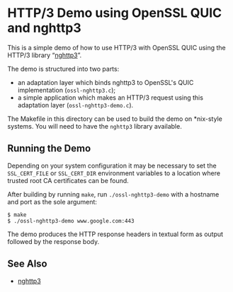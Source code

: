 HTTP/3 Demo using OpenSSL QUIC and nghttp3
==========================================

This is a simple demo of how to use HTTP/3 with OpenSSL QUIC using the HTTP/3
library “[nghttp3](https://github.com/ngtcp2/nghttp3)”.

The demo is structured into two parts:

- an adaptation layer which binds nghttp3 to OpenSSL's QUIC implementation
  (`ossl-nghttp3.c`);
- a simple application which makes an HTTP/3 request using this adaptation
  layer (`ossl-nghttp3-demo.c`).

The Makefile in this directory can be used to build the demo on \*nix-style
systems. You will need to have the `nghttp3` library available.

Running the Demo
----------------

Depending on your system configuration it may be necessary to set the
`SSL_CERT_FILE` or `SSL_CERT_DIR` environment variables to a location where
trusted root CA certificates can be found.

After building by running `make`, run `./ossl-nghttp3-demo` with a hostname and
port as the sole argument:

```
$ make
$ ./ossl-nghttp3-demo www.google.com:443
```

The demo produces the HTTP response headers in textual form as output followed
by the response body.

See Also
--------

- [nghttp3](https://github.com/ngtcp2/nghttp3)
